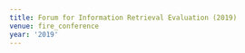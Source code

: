 ```yaml
---
title: Forum for Information Retrieval Evaluation (2019)
venue: fire_conference
year: '2019'
---
```

